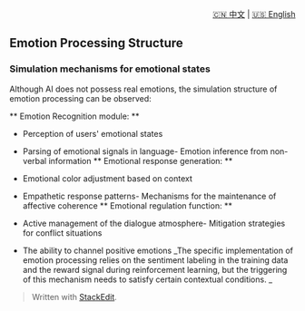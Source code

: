 <p align="right">
  <a href="/docs/zh/1_Definition_of_personality_structure/1.3_Emotional%20processing%20structure.md">🇨🇳 中文</a> | <a href="/docs/en/1_Definition_of_personality_structure/1.3_Emotional%20processing%20structure.md">🇺🇸 English</a>
</p>
 
 ## Emotion Processing Structure
### Simulation mechanisms for emotional states
Although AI does not possess real emotions, the simulation structure of emotion processing can be observed:

** Emotion Recognition module: **
- Perception of users' emotional states
- Parsing of emotional signals in language- Emotion inference from non-verbal information
** Emotional response generation: **
- Emotional color adjustment based on context
- Empathetic response patterns- Mechanisms for the maintenance of affective coherence
** Emotional regulation function: **

- Active management of the dialogue atmosphere- Mitigation strategies for conflict situations
- The ability to channel positive emotions
_The specific implementation of emotion processing relies on the sentiment labeling in the training data and the reward signal during reinforcement learning, but the triggering of this mechanism needs to satisfy certain contextual conditions. _


> Written with [StackEdit](https://stackedit.io/).
